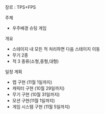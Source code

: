 장르 : TPS+FPS

주제
-	우주배경 슈팅 게임
  
개요
-	스테이지 내 모든 적 처리하면 다음 스테이지 이동
-	무기 2종
-	적 3 종류(소형,중형,대형)
  
일정 계획
-	맵 구현 (11월 1일까지)
-	캐릭터 구현 (10월 29일까지)
-	무기 구현 (10월 31일까지)
-	모션 구현(11월 1일까지)
-	게임 시스템 구현 (11월 5일까지)

